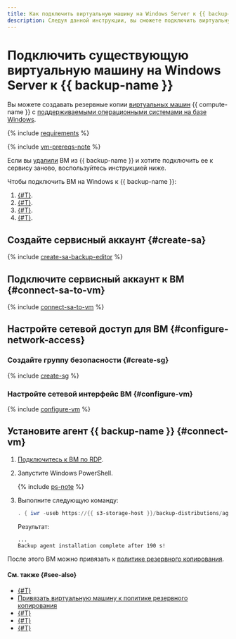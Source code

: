 ```yaml
---
title: Как подключить виртуальную машину на Windows Server к {{ backup-full-name }}
description: Следуя данной инструкции, вы сможете подключить виртуальную машину на Windows Server к {{ backup-name }}.
---
```


# Подключить существующую виртуальную машину на Windows Server к {{ backup-name }}

Вы можете создавать резервные копии [виртуальных машин](../../compute/concepts/vm.md) {{ compute-name }} c [поддерживаемыми операционными системами на базе Windows](../concepts/vm-connection.md#windows).

{% include [requirements](../../_includes/backup/requirements.md) %}

{% include [vm-prereqs-note](../../_includes/backup/vm-prereqs-note.md) %}

Если вы [удалили](delete-vm.md) ВМ из {{ backup-name }} и хотите подключить ее к сервису заново, воспользуйтесь инструкцией ниже.

Чтобы подключить ВМ на Windows к {{ backup-name }}:

1. [{#T}](#create-sa).
1. [{#T}](#connect-sa-to-vm).
1. [{#T}](#configure-network-access).
1. [{#T}](#connect-vm).


## Создайте сервисный аккаунт {#create-sa}

{% include [create-sa-backup-editor](../../_includes/backup/operations/create-sa-backup-editor.md) %}


## Подключите сервисный аккаунт к ВМ {#connect-sa-to-vm}

{% include [connect-sa-to-vm](../../_includes/backup/operations/connect-sa-to-vm.md) %}


## Настройте сетевой доступ для ВМ {#configure-network-access}

### Создайте группу безопасности {#create-sg}

{% include [create-sg](../../_includes/backup/operations/create-sg.md) %}


### Настройте сетевой интерфейс ВМ {#configure-vm}

{% include [configure-vm](../../_includes/backup/operations/configure-vm.md) %}


## Установите агент {{ backup-name }} {#connect-vm}

1. [Подключитесь к ВМ по RDP](../../compute/operations/vm-connect/rdp.md).
1. Запустите Windows PowerShell.

    {% include [ps-note](../../_includes/backup/ps-note.md) %}

1. Выполните следующую команду:

    ```powershell
    . { iwr -useb https://{{ s3-storage-host }}/backup-distributions/agent_installer.ps1 } | iex
    ```

    Результат:

    ```text
    ...
    Backup agent installation complete after 190 s!
    ```

После этого ВМ можно привязать к [политике резервного копирования](../concepts/policy.md).


#### См. также {#see-also}

* [{#T}](create-vm.md)
* [Привязать виртуальную машину к политике резервного копирования](./policy-vm/update.md#update-vm-list)
* [{#T}](./backup-vm/recover.md)
* [{#T}](./backup-vm/delete.md)
* [{#T}](./policy-vm/create.md)
